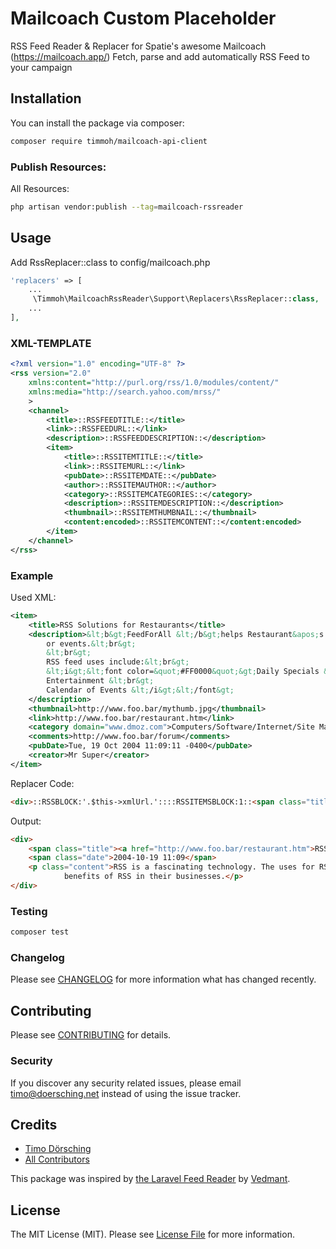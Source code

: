 # Mailcoach Custom Placeholder

RSS Feed Reader & Replacer for Spatie's awesome Mailcoach (https://mailcoach.app/)
Fetch, parse and add automatically RSS Feed to your campaign 

## Installation

You can install the package via composer:

```bash
composer require timmoh/mailcoach-api-client
```

### Publish Resources:
All Resources:
```bash
php artisan vendor:publish --tag=mailcoach-rssreader
```

## Usage

Add RssReplacer::class to config/mailcoach.php
```php
'replacers' => [
    ...
     \Timmoh\MailcoachRssReader\Support\Replacers\RssReplacer::class,
    ...
],
```


### XML-TEMPLATE
```xml
<?xml version="1.0" encoding="UTF-8" ?>
<rss version="2.0" 
	xmlns:content="http://purl.org/rss/1.0/modules/content/"
	xmlns:media="http://search.yahoo.com/mrss/"
	>
	<channel>
		<title>::RSSFEEDTITLE::</title>
		<link>::RSSFEEDURL::</link>
		<description>::RSSFEEDDESCRIPTION::</description>
		<item>
			<title>::RSSITEMTITLE::</title>
			<link>::RSSITEMURL::</link>
			<pubDate>::RSSITEMDATE::</pubDate>
			<author>::RSSITEMAUTHOR::</author>
			<category>::RSSITEMCATEGORIES::</category>
			<description>::RSSITEMDESCRIPTION::</description>
			<thumbnail>::RSSITEMTHUMBNAIL::</thumbnail>
			<content:encoded>::RSSITEMCONTENT::</content:encoded>
		</item>
	</channel>
</rss>
```

### Example
Used XML:
```xml
<item>
    <title>RSS Solutions for Restaurants</title>
    <description>&lt;b&gt;FeedForAll &lt;/b&gt;helps Restaurant&apos;s communicate with customers. Let your customers know the latest specials
        or events.&lt;br&gt;
        &lt;br&gt;
        RSS feed uses include:&lt;br&gt;
        &lt;i&gt;&lt;font color=&quot;#FF0000&quot;&gt;Daily Specials &lt;br&gt;
        Entertainment &lt;br&gt;
        Calendar of Events &lt;/i&gt;&lt;/font&gt;
    </description>
    <thumbnail>http://www.foo.bar/mythumb.jpg</thumbnail>
    <link>http://www.foo.bar/restaurant.htm</link>
    <category domain="www.dmoz.com">Computers/Software/Internet/Site Management/Content Management</category>
    <comments>http://www.foo.bar/forum</comments>
    <pubDate>Tue, 19 Oct 2004 11:09:11 -0400</pubDate>
    <creator>Mr Super</creator>
</item>
```
Replacer Code:
```html
<div>::RSSBLOCK:'.$this->xmlUrl.'::::RSSITEMSBLOCK:1::<span class="title"><a href="::RSSITEMURL::">::RSSITEMTITLE::</a></span><span class="date">::RSSITEMDATE:#y-m-d h:i#::</span><p class="content">::RSSITEMCONTENT::</p>::RSSITEMSBLOCKEND::::RSSBLOCKEND::</div>
```
Output:
```html
<div>
    <span class="title"><a href="http://www.foo.bar/restaurant.htm">RSS Solutions for Restaurants</a></span>
    <span class="date">2004-10-19 11:09</span>
    <p class="content">RSS is a fascinating technology. The uses for RSS are expanding daily. Take a closer look at how various industries are using the
            benefits of RSS in their businesses.</p>
</div>
```


### Testing

``` bash
composer test
```

### Changelog

Please see [CHANGELOG](CHANGELOG.md) for more information what has changed recently.

## Contributing

Please see [CONTRIBUTING](CONTRIBUTING.md) for details.

### Security

If you discover any security related issues, please email timo@doersching.net instead of using the issue tracker.

## Credits

- [Timo Dörsching](https://github.com/timmoh)
- [All Contributors](../../contributors)

This package was inspired by [the Laravel Feed Reader](https://github.com/vedmant/laravel-feed-reader) by [Vedmant](https://github.com/vedmant).

## License

The MIT License (MIT). Please see [License File](LICENSE.md) for more information.
